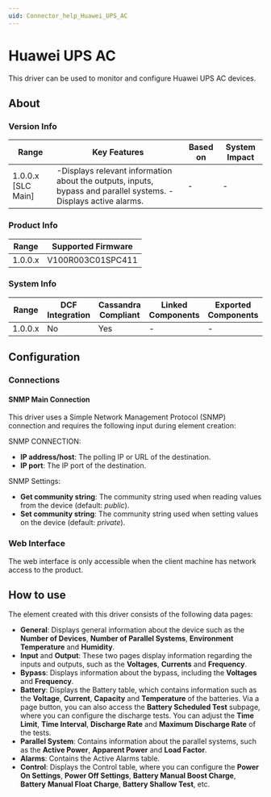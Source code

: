 ```yaml
---
uid: Connector_help_Huawei_UPS_AC
---
```


# Huawei UPS AC

This driver can be used to monitor and configure Huawei UPS AC devices.

## About

### Version Info

| **Range**            | **Key Features**                                                                                                | **Based on** | **System Impact** |
|----------------------|-----------------------------------------------------------------------------------------------------------------|--------------|-------------------|
| 1.0.0.x \[SLC Main\] | -Displays relevant information about the outputs, inputs, bypass and parallel systems. -Displays active alarms. | \-           | \-                |

### Product Info

| **Range** | **Supported Firmware** |
|-----------|------------------------|
| 1.0.0.x   | V100R003C01SPC411      |

### System Info

| **Range** | **DCF Integration** | **Cassandra Compliant** | **Linked Components** | **Exported Components** |
|-----------|---------------------|-------------------------|-----------------------|-------------------------|
| 1.0.0.x   | No                  | Yes                     | \-                    | \-                      |

## Configuration

### Connections

#### SNMP Main Connection

This driver uses a Simple Network Management Protocol (SNMP) connection and requires the following input during element creation:

SNMP CONNECTION:

- **IP address/host**: The polling IP or URL of the destination.
- **IP port**: The IP port of the destination.

SNMP Settings:

- **Get community string**: The community string used when reading values from the device (default: *public*).
- **Set community string**: The community string used when setting values on the device (default: *private*).

### Web Interface

The web interface is only accessible when the client machine has network access to the product.

## How to use

The element created with this driver consists of the following data pages:

- **General**: Displays general information about the device such as the **Number of Devices**, **Number of Parallel Systems**, **Environment Temperature** and **Humidity**.
- **Input** and **Output**: These two pages display information regarding the inputs and outputs, such as the **Voltages**, **Currents** and **Frequency**.
- **Bypass**: Displays information about the bypass, including the **Voltages** and **Frequency**.
- **Battery**: Displays the Battery table, which contains information such as the **Voltage**, **Current**, **Capacity** and **Temperature** of the batteries.
  Via a page button, you can also access the **Battery Scheduled Test** subpage, where you can configure the discharge tests. You can adjust the **Time Limit**, **Time Interval**, **Discharge Rate** and **Maximum Discharge Rate** of the tests.
- **Parallel System**: Contains information about the parallel systems, such as the **Active Power**, **Apparent Power** and **Load Factor**.
- **Alarms**: Contains the Active Alarms table.
- **Control**: Displays the Control table, where you can configure the **Power On Settings**, **Power Off Settings**, **Battery Manual Boost Charge**, **Battery** **Manual Float Charge**, **Battery Shallow Test**, etc.
